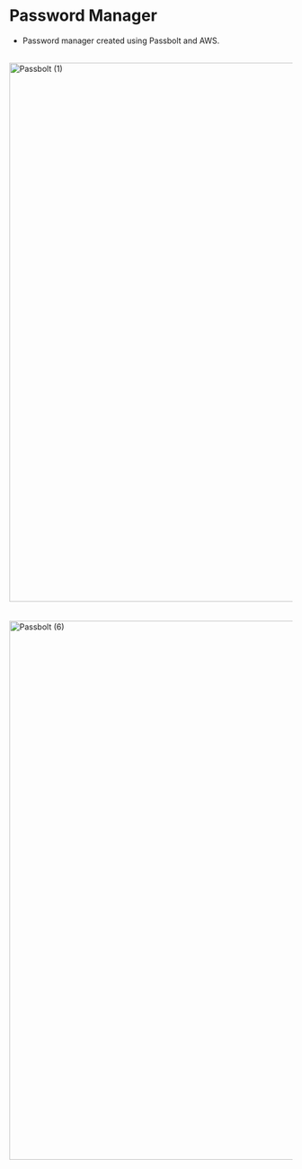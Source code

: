 # Password Manager
- Password manager created using Passbolt and AWS.
<br>
<img width="959" alt="Passbolt (1)" src="https://github.com/FarizaSattar/Password-Manager/assets/76606128/5719f5cb-516a-48f3-9691-cefe26df6f5b">
<br>
<br>
<br>
<img width="959" alt="Passbolt (6)" src="https://github.com/FarizaSattar/Password-Manager/assets/76606128/c4207d85-7320-4a06-b38d-5d07d29220ff">













